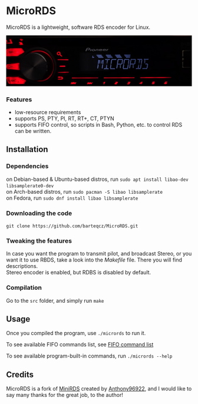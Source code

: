 # MicroRDS

MicroRDS is a lightweight, software RDS encoder for Linux.

![MicroRDS](/doc/MicroRDS.jpg)

### Features

- low-resource requirements
- supports PS, PTY, PI, RT, RT+, CT, PTYN
- supports FIFO control, so scripts in Bash, Python, etc. to control RDS can be written.

## Installation

### Dependencies
on Debian-based & Ubuntu-based distros, run `sudo apt install libao-dev libsamplerate0-dev` <br>
on Arch-based distros, run `sudo pacman -S libao libsamplerate` <br>
on Fedora, run `sudo dnf install libao libsamplerate` <br>

### Downloading the code

```
git clone https://github.com/barteqcz/MicroRDS.git
```
### Tweaking the features

In case you want the program to transmit pilot, and broadcast Stereo, or you want it to use RBDS, take a look into the *Makefile* file. There you will find descriptions.<br>
Stereo encoder is enabled, but RDBS is disabled by default.

### Compilation

Go to the `src` folder, and simply run `make`

## Usage

Once you compiled the program, use `./micrords` to run it. 

To see available FIFO commands list, see [FIFO command list](https://github.com/barteqcz/MicroRDS/blob/main/doc/fifo_command_list.md)

To see available program-built-in commands, run `./micrords --help`
## Credits

MicroRDS is a fork of [MiniRDS](https://github.com/Anthony96922/MiniRDS) created by [Anthony96922](https://github.com/Anthony96922), and I would like to say many thanks for the great job, to the author!
